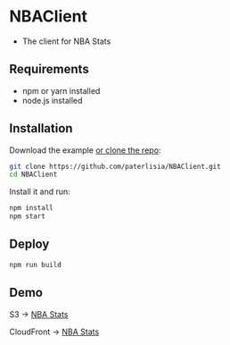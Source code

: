 # NBAClient
- The client for NBA Stats

## Requirements

- npm or yarn installed
- node.js installed
## Installation

Download the example [or clone the repo](https://github.com/paterlisia/NBAClient):

<!-- #default-branch-switch -->

```sh
git clone https://github.com/paterlisia/NBAClient.git
cd NBAClient
```

Install it and run:

```sh
npm install
npm start
```

## Deploy

```sh
npm run build
```

## Demo

S3 -> [NBA Stats](http://nbaclient.s3-website.us-east-2.amazonaws.com/)

CloudFront -> [NBA Stats](https://d1agdn2xsdulp4.cloudfront.net)




